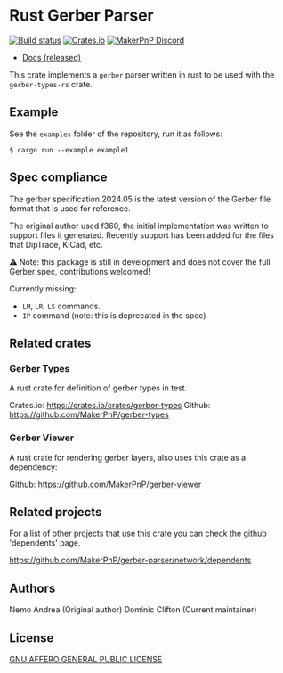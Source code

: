 # Rust Gerber Parser
[![Build status][build-status-badge]][build-status]
[![Crates.io][crates-io-badge]][crates-io]
[![MakerPnP Discord][discord-badge]][discord]

- [Docs (released)](https://docs.rs/gerber-parser/)

This crate implements a `gerber` parser written in rust to be used with the `gerber-types-rs` crate.

## Example

See the `examples` folder of the repository, run it as follows:

    $ cargo run --example example1

## Spec compliance

The gerber specification 2024.05 is the latest version of the Gerber file format that is used for reference.

The original author used f360, the initial implementation was written to support files it generated.
Recently support has been added for the files that DipTrace, KiCad, etc.

⚠️ Note: this package is still in development and does not cover the full Gerber spec, contributions welcomed!

Currently missing:

* `LM`, `LR`, `LS` commands.
* `IP` command (note: this is deprecated in the spec)

## Related crates

### Gerber Types

A rust crate for definition of gerber types in test.

Crates.io: https://crates.io/crates/gerber-types
Github: https://github.com/MakerPnP/gerber-types

### Gerber Viewer

A rust crate for rendering gerber layers, also uses this crate as a dependency:

Github: https://github.com/MakerPnP/gerber-viewer

## Related projects

For a list of other projects that use this crate you can check the github 'dependents' page.

https://github.com/MakerPnP/gerber-parser/network/dependents

## Authors

Nemo Andrea (Original author)
Dominic Clifton (Current maintainer)

## License

[GNU AFFERO GENERAL PUBLIC LICENSE](https://www.gnu.org/licenses/agpl-3.0.en.html)

<!-- Badges -->

[build-status]: https://github.com/makerpnp/gerber-parser/actions/workflows/ci.yml
[build-status-badge]: https://github.com/makerpnp/gerber-parser/workflows/CI/badge.svg
[crates-io]: https://crates.io/crates/gerber-parser
[crates-io-badge]: https://img.shields.io/crates/v/gerber-parser.svg
[discord]: https://discord.gg/ffwj5rKZuf
[discord-badge]: https://img.shields.io/discord/1255867192503832688?label=MakerPnP%20discord&color=%2332c955
